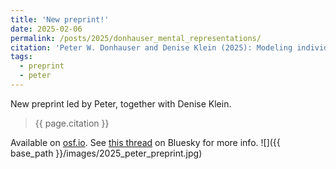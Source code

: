 ```yaml
---
title: 'New preprint!'
date: 2025-02-06
permalink: /posts/2025/donhauser_mental_representations/
citation: 'Peter W. Donhauser and Denise Klein (2025): Modeling individual mental representations underlying similarity judgments.' 
tags:
  - preprint
  - peter
---
```

New preprint led by Peter, together with Denise Klein.
> {{ page.citation }}

Available on [osf.io](https://doi.org/10.31234/osf.io/agpb5_v1).
See [this thread](https://bsky.app/profile/pwdonh.bsky.social/post/3lhjgmahgbc2m) on Bluesky for more info. 
![]({{ base_path }}/images/2025_peter_preprint.jpg)

